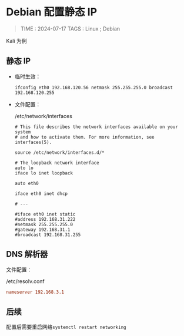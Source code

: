 # Debian 配置静态 IP

> TIME : 2024-07-17
> TAGS : Linux ; Debian

Kali 为例

## 静态 IP

- 临时生效：

  `ifconfig eth0 192.168.120.56 netmask 255.255.255.0 broadcast 192.168.120.255`

- 文件配置：

  /etc/network/interfaces

  ```interfaces
  # This file describes the network interfaces available on your system
  # and how to activate them. For more information, see interfaces(5).

  source /etc/network/interfaces.d/*

  # The loopback network interface
  auto lo
  iface lo inet loopback

  auto eth0

  iface eth0 inet dhcp

  # ---

  #iface eth0 inet static
  #address 192.168.31.222
  #netmask 255.255.255.0
  #gateway 192.168.31.1
  #broadcast 192.168.31.255
  ```

## DNS 解析器

文件配置：

/etc/resolv.conf

```conf
nameserver 192.168.3.1
```

## 后续

配置后需要重启网络`systemctl restart networking`
